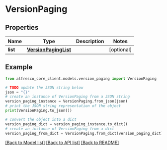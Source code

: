 # VersionPaging


## Properties

Name | Type | Description | Notes
------------ | ------------- | ------------- | -------------
**list** | [**VersionPagingList**](VersionPagingList.md) |  | [optional] 

## Example

```python
from alfresco_core_client.models.version_paging import VersionPaging

# TODO update the JSON string below
json = "{}"
# create an instance of VersionPaging from a JSON string
version_paging_instance = VersionPaging.from_json(json)
# print the JSON string representation of the object
print(VersionPaging.to_json())

# convert the object into a dict
version_paging_dict = version_paging_instance.to_dict()
# create an instance of VersionPaging from a dict
version_paging_from_dict = VersionPaging.from_dict(version_paging_dict)
```
[[Back to Model list]](../README.md#documentation-for-models) [[Back to API list]](../README.md#documentation-for-api-endpoints) [[Back to README]](../README.md)


